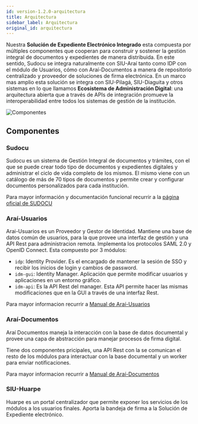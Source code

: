 ```yaml
---
id: version-1.2.0-arquitectura
title: Arquitectura
sidebar_label: Arquitectura
original_id: arquitectura
---
```


Nuestra **Solución de Expediente Electrónico Integrado** esta compuesta por múltiples componentes que cooperan para construir y sostener la gestión integral de documentos y expedientes de manera distribuida. En este sentido, Sudocu se integra naturalmente con SIU-Araí tanto como IDP con el módulo de Usuarios, cómo con Araí-Documentos a manera de repositorio centralizado y proveedor de soluciones de firma electrónica. En un marco mas amplio esta solución se integra con SIU-Pilagá, SIU-Diaguita y otros sistemas en lo que llamamos **Ecosistema de Administración Digital**: una arquitectura abierta que a través de APIs de integración promueve la interoperabilidad entre todos los sistemas de gestión de la institución.

![Componentes](assets/arquitectura.png)

## Componentes

### Sudocu

Sudocu es un sistema de Gestión Integral de documentos y trámites, con el que se puede crear todo tipo de documentos y expedientes digitales y administrar el ciclo de vida completo de los mismos. El mismo viene con un catálogo de más de 70 tipos de documentos y permite crear y configurar documentos personalizados para cada institución. 

Para mayor información y documentación funcional recurrir a la [página oficial de SUDOCU](https://sudocu.dev/)

### Araí-Usuarios

Arai-Usuarios es un Proveedor y Gestor de Identidad. Mantiene una base de datos común de usuarios, para la que provee una interfaz de gestión y una API Rest para administracion remota. Implementa los protocolos SAML 2.0 y OpenID Connect. Esta compuesto por 3 módulos:

* `idp`: Identity Provider. Es el encargado de mantener la sesión de SSO y recibir los inicios de login y cambios de password.
* `idm-gui`: Identity Manager. Aplicación que permite modificar usuarios y aplicaciones en un entorno gráfico.
* `idm-api`: Es la API Rest del manager. Esta API permite hacer las mismas modificaciones que en la GUI a través de una interfaz Rest.

Para mayor informacion recurrir a [Manual de Araí-Usuarios](https://documentacion.siu.edu.ar/usuarios/docs/intro/)

### Araí-Documentos

Araí Documentos maneja la interacción con la base de datos documental y provee una capa de abstracción para manejar procesos de firma digital.

Tiene dos componentes pricipales, una API Rest con la se comunican el resto de los módulos para interactuar con la base documental y un worker para enviar notificaciones.

Para mayor informacion recurrir a [Manual de Araí-Documentos](https://documentacion.siu.edu.ar/documentos/)

### SIU-Huarpe

Huarpe es un portal centralizador que permite exponer los servicios de los módulos a los usuarios finales. Aporta la bandeja de firma a la Solución de Expediente electrónico.
